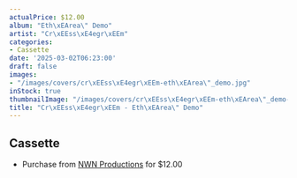 ```yaml
---
actualPrice: $12.00
album: "Eth\xEArea\" Demo"
artist: "Cr\xEEss\xE4egr\xEEm"
categories:
- Cassette
date: '2025-03-02T06:23:00'
draft: false
images:
- "/images/covers/cr\xEEss\xE4egr\xEEm-eth\xEArea\"_demo.jpg"
inStock: true
thumbnailImage: "/images/covers/cr\xEEss\xE4egr\xEEm-eth\xEArea\"_demo-thumb.jpg"
title: "Cr\xEEss\xE4egr\xEEm - Eth\xEArea\" Demo"
---
```


## Cassette
* Purchase from [NWN Productions](http://shop.nwnprod.com/index.php?route=product/product&path=73&product_id=31557&sort=pd.name&order=ASC) for $12.00
